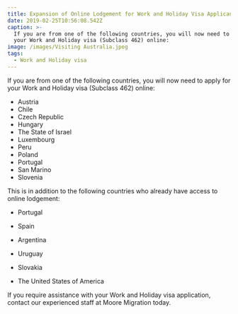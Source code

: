 ```yaml
---
title: Expansion of Online Lodgement for Work and Holiday Visa Applicants
date: 2019-02-25T10:56:08.542Z
caption: >-
  If you are from one of the following countries, you will now need to apply for
  your Work and Holiday visa (Subclass 462) online:
image: /images/Visiting Australia.jpeg
tags:
  - Work and Holiday visa
---
```

If you are from
one of the following countries, you will now need to apply for your Work and
Holiday visa (Subclass 462) online:

* Austria
* Chile
* Czech
  Republic
* Hungary
* The
  State of Israel
* Luxembourg
* Peru
* Poland
* Portugal
* San
  Marino
* Slovenia

This is in addition to the following countries who already
have access to online lodgement:

* Portugal

* Spain

* Argentina

* Uruguay

* Slovakia

* The
  United States of America

If you require assistance with your Work and Holiday visa
application, contact our experienced staff at Moore Migration today.
